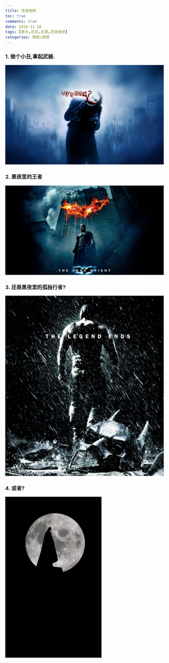```yaml
---
title: 流浪地球
toc: true
comments: true
date: 2018-11-10
tags: [家乡,北京,北漂,流浪地球]
categories: 随笔/感想
---
```

### 1. 做个小丑,拿起武器.
![](/images/posts/流浪地球/1.jpg)

### 2. 黑夜里的王者
![](/images/posts/流浪地球/4.jpg)

### 3. 还是黑夜里的孤独行者?
![](/images/posts/流浪地球/2.jpg)

### 4. 或者?

![](/images/posts/流浪地球/5.jpg)
